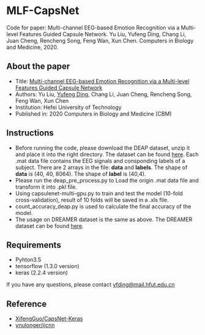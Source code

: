 # MLF-CapsNet
Code for paper: Multi-channel EEG-based Emotion Recognition via a Multi-level Features Guided Capsule Network. Yu Liu, Yufeng Ding, Chang Li, Juan Cheng, Rencheng Song, Feng Wan, Xun Chen. Computers in Biology and Medicine, 2020. 
## About the paper
* Title: [Multi-channel EEG-based Emotion Recognition via a Multi-level Features Guided Capsule Network](https://www.researchgate.net/publication/343062414_Multi-channel_EEG-based_Emotion_Recognition_via_a_Multi-level_Features_Guided_Capsule_Network)
* Authors: Yu Liu, [Yufeng Ding](https://github.com/2018110060ding), Chang Li, Juan Cheng, Rencheng Song, Feng Wan, Xun Chen
* Institution: Hefei University of Technology
* Published in: 2020 Computers in Biology and Medicine (CBM)
## Instructions
* Before running the code, please download the DEAP dataset, unzip it and place it into the right directory. The dataset can be found [here](http://www.eecs.qmul.ac.uk/mmv/datasets/deap/index.html). Each .mat data file contains the EEG signals and consponding labels of a subject. There are 2 arrays in the file: **data** and **labels**. The shape of **data** is (40, 40, 8064). The shape of **label** is (40,4). 
* Please run the deap_pre_process.py to Load the origin .mat data file and transform it into .pkl file.
* Using capsulenet-multi-gpu.py to train and test the model (10-fold cross-validation), result of 10 folds will be saved in a .xls file.
* count_accuracy_deap.py is used to calculate the final accuracy of the model.
* The usage on DREAMER dataset is the same as above. The DREAMER dataset can be found [here](https://zenodo.org/record/546113/accessrequest). 
## Requirements
+ Pyhton3.5
+ tensorflow (1.3.0 version)
+ keras (2.2.4 version)

If you have any questions, please contact yfding@mail.hfut.edu.cn

## Reference
* [XifengGuo/CapsNet-Keras](https://github.com/XifengGuo/CapsNet-Keras)
* [ynulonger/ijcnn](https://github.com/ynulonger/ijcnn)
